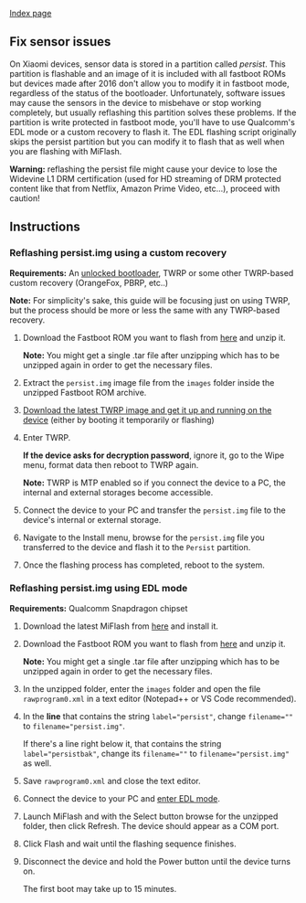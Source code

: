 [Index page](../)

## Fix sensor issues

On Xiaomi devices, sensor data is stored in a partition called *persist*. This partition is flashable and an image of it is included with all fastboot ROMs but devices made after 2016 don't allow you to modify it in fastboot mode, regardless of the status of the bootloader. Unfortunately, software issues may cause the sensors in the device to misbehave or stop working completely, but usually reflashing this partition solves these problems. If the partition is write protected in fastboot mode, you'll have to use Qualcomm's EDL mode or a custom recovery to flash it. The EDL flashing script originally skips the persist partition but you can modify it to flash that as well when you are flashing with MiFlash.

**Warning:** reflashing the persist file might cause your device to lose the Widevine L1 DRM certification (used for HD streaming of DRM protected content like that from Netflix, Amazon Prime Video, etc...), proceed with caution! 

## Instructions

### Reflashing persist.img using a custom recovery 

**Requirements:** An [unlocked bootloader](Unlock_the_bootloader.md), TWRP or some other TWRP-based custom recovery (OrangeFox, PBRP, etc..) 

**Note:** For simplicity's sake, this guide will be focusing just on using TWRP, but the process should be more or less the same with any TWRP-based recovery.

1. Download the Fastboot ROM you want to flash from [here](https://xiaomifirmwareupdater.com/miui/) and unzip it.

    **Note:** You might get a single .tar file after unzipping which has to be unzipped again in order to get the necessary files.
		
2. Extract the `persist.img` image file from the `images` folder inside the unzipped Fastboot ROM archive.

3. [Download the latest TWRP image and get it up and running on the device](Flash_TWRP_and_custom_ROMs.md) (either by booting it temporarily or flashing)

4. Enter TWRP.

    **If the device asks for decryption password**, ignore it, go to the Wipe menu, format data then reboot to TWRP again.

    **Note:** TWRP is MTP enabled so if you connect the device to a PC, the internal and external storages become accessible.

5. Connect the device to your PC and transfer the `persist.img` file to the device's internal or external storage.
		
6. Navigate to the Install menu, browse for the `persist.img` file you transferred to the device and flash it to the `Persist` partition. 
    
7. Once the flashing process has completed, reboot to the system.

### Reflashing persist.img using EDL mode 

**Requirements:** Qualcomm Snapdragon chipset

1. Download the latest MiFlash from [here](Tools_for_Xiaomi_devices.md) and install it.

2. Download the Fastboot ROM you want to flash from [here](https://xiaomifirmwareupdater.com/miui/) and unzip it.

    **Note:** You might get a single .tar file after unzipping which has to be unzipped again in order to get the necessary files.

3. In the unzipped folder, enter the `images` folder and open the file `rawprogram0.xml` in a text editor (Notepad++ or VS Code recommended).

4. In the **line** that contains the string `label="persist"`, change `filename=""` to `filename="persist.img"`.

    If there's a line right below it, that contains the string `label="persistbak"`, change its `filename=""` to `filename="persist.img"` as well.

5. Save `rawprogram0.xml` and close the text editor.

6. Connect the device to your PC and [enter EDL mode](Access_EDL_mode.md).

7. Launch MiFlash and with the Select button browse for the unzipped folder, then click Refresh. The device should appear as a COM port.

8. Click Flash and wait until the flashing sequence finishes.

9. Disconnect the device and hold the Power button until the device turns on.

    The first boot may take up to 15 minutes.
